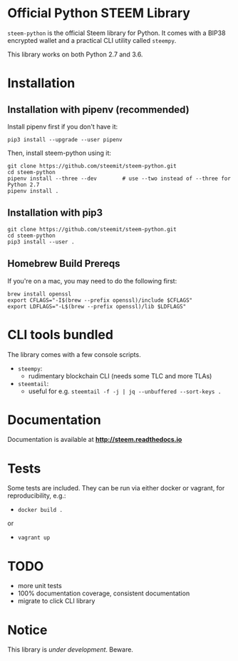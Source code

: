 # Official Python STEEM Library

`steem-python` is the official Steem library for Python. It comes with a
BIP38 encrypted wallet and a practical CLI utility called `steempy`.

This library works on both Python 2.7 and 3.6.

# Installation

## Installation with pipenv (recommended)

Install pipenv first if you don't have it:

`pip3 install --upgrade --user pipenv`

Then, install steem-python using it:

```
git clone https://github.com/steemit/steem-python.git
cd steem-python
pipenv install --three --dev        # use --two instead of --three for Python 2.7
pipenv install .
```

## Installation with pip3

```
git clone https://github.com/steemit/steem-python.git
cd steem-python
pip3 install --user .
```

## Homebrew Build Prereqs

If you're on a mac, you may need to do the following first:

```
brew install openssl
export CFLAGS="-I$(brew --prefix openssl)/include $CFLAGS"
export LDFLAGS="-L$(brew --prefix openssl)/lib $LDFLAGS"
```

# CLI tools bundled

The library comes with a few console scripts.

* `steempy`:
    * rudimentary blockchain CLI (needs some TLC and more TLAs)
* `steemtail`:
    * useful for e.g. `steemtail -f -j | jq --unbuffered --sort-keys .`

# Documentation

Documentation is available at **http://steem.readthedocs.io**

# Tests

Some tests are included.  They can be run via either docker or vagrant,
for reproducibility, e.g.:

* `docker build .`

or

* `vagrant up`

# TODO

* more unit tests
* 100% documentation coverage, consistent documentation
* migrate to click CLI library

# Notice

This library is *under development*.  Beware.
